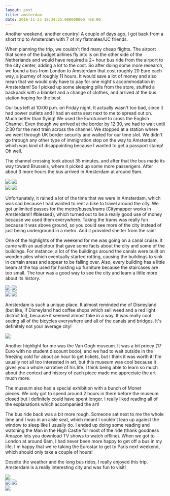 ```yaml
---
layout: post
title: amsterdam
date: 2016-11-23 19:34:25.000000000 -08:00
---
```

Another weekend, another country! A couple of days ago, I got back from a short trip to Amsterdam with 7 of my flatmates/UC friends.

When planning the trip, we couldn't find many cheap flights. The airport that some of the budget airlines fly into is on the other side of the Netherlands and would have required a 2+ hour bus ride from the airport to the city center, adding a lot to the cost. So after doing some more research, we found a bus from London to Amsterdam that cost roughly 20 Euro each way, a journey of roughly 11 hours. It would save a lot of money and also mean that we would only have to pay for one night's accommodation in Amsterdam! So I picked up some sleeping pills from the store, stuffed a backpack with a blanket and a change of clothes, and arrived at the bus station hoping for the best.

Our bus left at 10:00 p.m. on Friday night. It actually wasn't too bad, since it had power outlets and I had an extra seat next to me to spread out on. Much better than flying! We used the Eurotunnel to cross the English Channel. Even though we arrived at the border by 12:30, we had to wait until 2:30 for the next train across the channel. We stopped at a station where we went through UK border security and waited for our time slot. We didn't go through any other type of immigration stop on the way to Amsterdam, which was kind of disappointing because I wanted to get a passport stamp! Oh well.

The channel crossing took about 35 minutes, and after that the bus made its way toward Brussels, where it picked up some more passengers. After about 3 more hours the bus arrived in Amsterdam at around 9am.

<div class="img_row fixed">
  <img class="col two" src="/img/amsterdam-1.jpg">
  <img class="col one" src="/img/amsterdam-2.jpg">
</div>

<img class="col three end" src="/img/amsterdam-3.jpg">

<img class="col one right" src="/img/amsterdam-4.jpg">

Unfortunately, it rained a lot of the time that we were in Amsterdam, which was sad because I had wanted to rent a bike to travel around the city. We got unlimited passes for the metro/buses/trams (Citymapper works in Amsterdam!! #blessed), which turned out to be a really good use of money because we used them everywhere. Taking the trams was really fun because it was above ground, so you could see more of the city instead of just being underground in a metro. And it provided shelter from the rain!

One of the highlights of the weekend for me was going on a canal cruise. It came with an audiotour that gave some facts about the city and some of the buildings. For instance, a lot of the buildings around the canals were built on wooden piles which eventually started rotting, causing the buildings to sink in certain areas and appear to be falling over. Also, every building has a little beam at the top used for hoisting up furniture because the staircases are too small. The tour was a good way to see the city and learn a little more about its history.

<div class="img_row fixed">
  <img class="col half" src="/img/amsterdam-5.jpg">
  <img class="col half" src="/img/amsterdam-7.jpg">
</div>

<div class="img_row fixed end">
  <img class="col two" src="/img/amsterdam-6.jpg">
  <img class="col one" src="/img/amsterdam-8.jpg">
</div>

Amsterdam is such a unique place. It almost reminded me of Disneyland (but like, if Disneyland had coffee shops which sell weed and a red light district lol), because it seemed almost fake in a way. It was really cool seeing all of the bicycles everywhere and all of the canals and bridges. It's definitely not your average city!

<img class="col one left" src="/img/amsterdam-9.jpg">

Another highlight for me was the Van Gogh museum. It was a bit pricey (17 Euro with no student discount booo), and we had to wait outside in the freezing cold for about an hour to get tickets, but I think it was worth it! I'm usually not all too interested in art, but this museum was cool because it gives you a whole narrative of his life. I think being able to learn so much about the context and history of each piece made me appreciate the art much more.

The museum also had a special exhibition with a bunch of Monet pieces. We only got to spend around 2 hours in there before the museum closed but I definitely could have spent longer. I really liked reading all of the explanations which accompanied the art!

The bus ride back was a bit more rough. Someone sat next to me the whole time and I was in an aisle seat, which meant I couldn't lean up against the window to sleep like I usually do. I ended up doing some reading and watching the Man in the High Castle for most of the ride (thank goodness Amazon lets you download TV shows to watch offline). When we got to London at around 6am, I had never been more happy to get off a bus in my life. I'm happy that we're taking the Eurostar to get to Paris next weekend, which should only take a couple of hours!

Despite the weather and the long bus rides, I really enjoyed this trip. Amsterdam is a really interesting city and was fun to visit!

<img class="col three" src="/img/amsterdam-11.jpg">

<div class="img_row fixed">
  <img class="col half" src="/img/amsterdam-12.jpg">
  <img class="col half" src="/img/amsterdam-13.jpg">
</div>

<img class="col three" src="/img/amsterdam-10.jpg">


